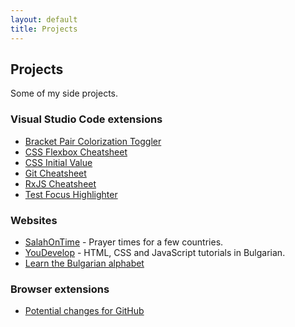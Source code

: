 ```yaml
---
layout: default
title: Projects
---
```


## Projects

Some of my side projects.

### Visual Studio Code extensions

- [Bracket Pair Colorization Toggler](https://marketplace.visualstudio.com/items?itemName=dzhavat.bracket-pair-toggler)
- [CSS Flexbox Cheatsheet](https://marketplace.visualstudio.com/items?itemName=dzhavat.css-flexbox-cheatsheet)
- [CSS Initial Value](https://marketplace.visualstudio.com/items?itemName=dzhavat.css-initial-value)
- [Git Cheatsheet](https://marketplace.visualstudio.com/items?itemName=dzhavat.git-cheatsheet)
- [RxJS Cheatsheet](https://marketplace.visualstudio.com/items?itemName=dzhavat.rxjs-cheatsheet)
- [Test Focus Highlighter](https://marketplace.visualstudio.com/items?itemName=dzhavat.test-focus-highlighter)

### Websites

- [SalahOnTime](https://salahontime.com/) - Prayer times for a few countries.
- [YouDevelop](https://www.youdevelop.net/) - HTML, CSS and JavaScript tutorials in Bulgarian.
- [Learn the Bulgarian alphabet](https://dzhavatushev.com/alphabet/)

### Browser extensions

- [Potential changes for GitHub](https://github.com/dzhavat/potential-changes-for-github)
